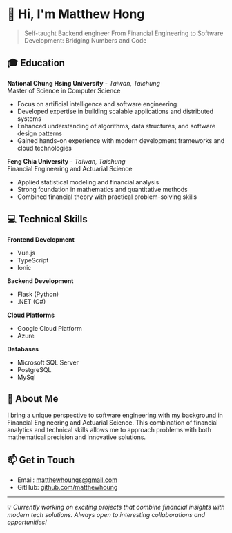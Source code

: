 <!-- Header -->
# 👋 Hi, I'm Matthew Hong

> Self-taught Backend engineer
> From Financial Engineering to Software Development: Bridging Numbers and Code

<!-- Education Section -->
## 🎓 Education

**National Chung Hsing University** - *Taiwan, Taichung*  
Master of Science in Computer Science
- Focus on artificial intelligence and software engineering
- Developed expertise in building scalable applications and distributed systems
- Enhanced understanding of algorithms, data structures, and software design patterns
- Gained hands-on experience with modern development frameworks and cloud technologies

**Feng Chia University** - *Taiwan, Taichung*  
Financial Engineering and Actuarial Science  
- Applied statistical modeling and financial analysis
- Strong foundation in mathematics and quantitative methods
- Combined financial theory with practical problem-solving skills

<!-- Skills Section -->
## 💻 Technical Skills

**Frontend Development**
- Vue.js
- TypeScript
- Ionic

**Backend Development**
- Flask (Python)
- .NET (C#)

**Cloud Platforms**
- Google Cloud Platform
- Azure

**Databases**
- Microsoft SQL Server
- PostgreSQL
- MySql

<!-- About Me Section -->
## 🚀 About Me

I bring a unique perspective to software engineering with my background in Financial Engineering and Actuarial Science. This combination of financial analytics and technical skills allows me to approach problems with both mathematical precision and innovative solutions.

<!-- Contact Section -->
## 📫 Get in Touch

- Email: [matthewhoungs@gmail.com](mailto:matthewhoungs@gmail.com)
- GitHub: [github.com/matthewhoung](https://github.com/matthewhoung)

---

💡 *Currently working on exciting projects that combine financial insights with modern tech solutions. Always open to interesting collaborations and opportunities!*
